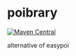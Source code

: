 # poibrary

[![Maven Central](https://maven-badges.herokuapp.com/maven-central/com.github.bpazy/id/badge.svg)](https://maven-badges.herokuapp.com/maven-central/com.github.bpazy/id)

alternative of easypoi
